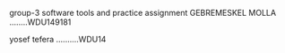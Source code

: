 group-3 software tools and practice assignment
GEBREMESKEL MOLLA ........WDU149181

yosef tefera ..........WDU14
